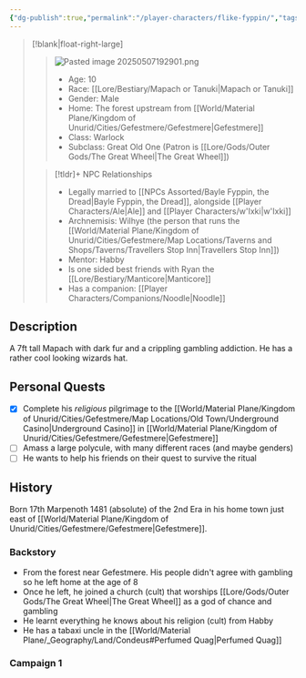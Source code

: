 ```yaml
---
{"dg-publish":true,"permalink":"/player-characters/flike-fyppin/","tags":["PC"]}
---
```


>[!blank|float-right-large]
>>![Pasted image 20250507192901.png](/img/user/z_Assets/Pasted%20image%2020250507192901.png)
>>- Age: 10
>>- Race: [[Lore/Bestiary/Mapach or Tanuki\|Mapach or Tanuki]]
>>- Gender: Male
>>- Home: The forest upstream from [[World/Material Plane/Kingdom of Unurid/Cities/Gefestmere/Gefestmere\|Gefestmere]]
>>- Class: Warlock
>>- Subclass: Great Old One (Patron is [[Lore/Gods/Outer Gods/The Great Wheel\|The Great Wheel]])
>
>>[!tldr]+ NPC Relationships
>>- Legally married to [[NPCs Assorted/Bayle Fyppin, the Dread\|Bayle Fyppin, the Dread]], alongside [[Player Characters/Ale\|Ale]] and [[Player Characters/w'Ixki\|w'Ixki]]
>>- Archnemisis: Wilhye (the person that runs the [[World/Material Plane/Kingdom of Unurid/Cities/Gefestmere/Map Locations/Taverns and Shops/Taverns/Travellers Stop Inn\|Travellers Stop Inn]])
>>- Mentor: Habby
>>- Is one sided best friends with Ryan the [[Lore/Bestiary/Manticore\|Manticore]]
>>- Has a companion: [[Player Characters/Companions/Noodle\|Noodle]]


## Description
A 7ft tall Mapach with dark fur and a crippling gambling addiction. He has a rather cool looking wizards hat.

## Personal Quests
- [x] Complete his *religious* pilgrimage to the [[World/Material Plane/Kingdom of Unurid/Cities/Gefestmere/Map Locations/Old Town/Underground Casino\|Underground Casino]] in [[World/Material Plane/Kingdom of Unurid/Cities/Gefestmere/Gefestmere\|Gefestmere]]
- [ ] Amass a large polycule, with many different races (and maybe genders)
- [ ] He wants to help his friends on their quest to survive the ritual 

## History
Born 17th Marpenoth 1481 (absolute) of the 2nd Era in his home town just east of [[World/Material Plane/Kingdom of Unurid/Cities/Gefestmere/Gefestmere\|Gefestmere]].

### Backstory
- From the forest near Gefestmere. His people didn't agree with gambling so he left home at the age of 8
- Once he left, he joined a church (cult) that worships [[Lore/Gods/Outer Gods/The Great Wheel\|The Great Wheel]] as a god of chance and gambling
- He learnt everything he knows about his religion (cult) from Habby
- He has a tabaxi uncle in the [[World/Material Plane/_Geography/Land/Condeus#Perfumed Quag\|Perfumed Quag]]

### Campaign 1


